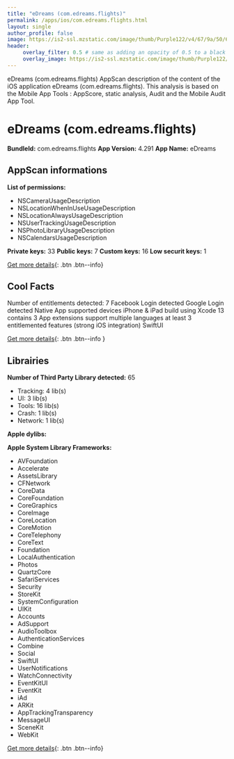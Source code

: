 ```yaml
---
title: "eDreams (com.edreams.flights)"
permalink: /apps/ios/com.edreams.flights.html
layout: single
author_profile: false
image: https://is2-ssl.mzstatic.com/image/thumb/Purple122/v4/67/9a/50/679a50cb-f030-15a4-6798-7d1b590fdbed/AppIcon-0-1x_U007emarketing-0-10-0-85-220.png/512x512bb.jpg
header: 
     overlay_filter: 0.5 # same as adding an opacity of 0.5 to a black background
     overlay_image: https://is2-ssl.mzstatic.com/image/thumb/Purple122/v4/67/9a/50/679a50cb-f030-15a4-6798-7d1b590fdbed/AppIcon-0-1x_U007emarketing-0-10-0-85-220.png/512x512bb.jpg
---
```

eDreams (com.edreams.flights) AppScan description of the content of the iOS application eDreams (com.edreams.flights). This analysis is based on the Mobile App Tools : AppScore, static analysis, Audit and the Mobile Audit App Tool.

# eDreams (com.edreams.flights)

**BundleId:** com.edreams.flights
**App Version:** 4.291
**App Name:** eDreams


## AppScan informations 

**List of permissions:** 
- NSCameraUsageDescription
- NSLocationWhenInUseUsageDescription
- NSLocationAlwaysUsageDescription
- NSUserTrackingUsageDescription
- NSPhotoLibraryUsageDescription
- NSCalendarsUsageDescription
  
  
**Private keys:** 33
**Public keys:** 7
**Custom keys:** 16
**Low securit keys:** 1
  
[Get more details](/pricing.html){: .btn .btn--info}

## Cool Facts

Number of entitlements detected: 7
Facebook Login detected
Google Login detected
Native App
supported devices iPhone & iPad
build using Xcode 13
contains 3 App extensions
support multiple languages
at least 3 entitlemented features (strong iOS integration)
SwiftUI
  
[Get more details](/pricing.html){: .btn .btn--info }

## Librairies 
**Number of Third Party Library detected:** 65
- Tracking: 4 lib(s)
- UI: 3 lib(s)
- Tools: 16 lib(s)
- Crash: 1 lib(s)
- Network: 1 lib(s)


**Apple dylibs:**


**Apple System Library Frameworks:**
- AVFoundation
- Accelerate
- AssetsLibrary
- CFNetwork
- CoreData
- CoreFoundation
- CoreGraphics
- CoreImage
- CoreLocation
- CoreMotion
- CoreTelephony
- CoreText
- Foundation
- LocalAuthentication
- Photos
- QuartzCore
- SafariServices
- Security
- StoreKit
- SystemConfiguration
- UIKit
- Accounts
- AdSupport
- AudioToolbox
- AuthenticationServices
- Combine
- Social
- SwiftUI
- UserNotifications
- WatchConnectivity
- EventKitUI
- EventKit
- iAd
- ARKit
- AppTrackingTransparency
- MessageUI
- SceneKit
- WebKit


  
[Get more details](/pricing.html){: .btn .btn--info}

